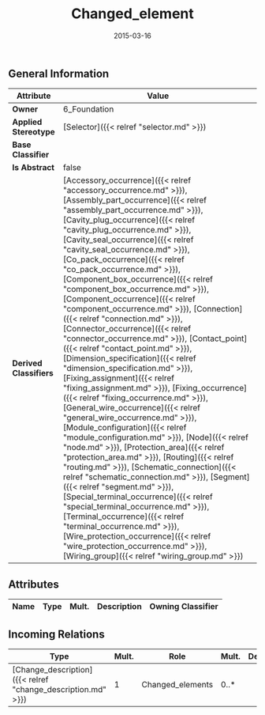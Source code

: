 ﻿---
title: Changed_element
toc: false
type: specs
date: "2015-03-16"
draft: false
specification: KBL
version: 2.4
documentType: "Recommendation"
elementType: Class
classes:
  - Changed_element
menu_name: kbl-2.4
---

## General Information

| Attribute               | Value |
|-------------------------|-------|
| **Owner**               | 6_Foundation |
| **Applied Stereotype**  | [Selector]({{< relref "selector.md" >}})<br/>  |
| **Base Classifier**     |   |
| **Is Abstract**         | false |
| **Derived Classifiers** | [Accessory_occurrence]({{< relref "accessory_occurrence.md" >}}), [Assembly_part_occurrence]({{< relref "assembly_part_occurrence.md" >}}), [Cavity_plug_occurrence]({{< relref "cavity_plug_occurrence.md" >}}), [Cavity_seal_occurrence]({{< relref "cavity_seal_occurrence.md" >}}), [Co_pack_occurrence]({{< relref "co_pack_occurrence.md" >}}), [Component_box_occurrence]({{< relref "component_box_occurrence.md" >}}), [Component_occurrence]({{< relref "component_occurrence.md" >}}), [Connection]({{< relref "connection.md" >}}), [Connector_occurrence]({{< relref "connector_occurrence.md" >}}), [Contact_point]({{< relref "contact_point.md" >}}), [Dimension_specification]({{< relref "dimension_specification.md" >}}), [Fixing_assignment]({{< relref "fixing_assignment.md" >}}), [Fixing_occurrence]({{< relref "fixing_occurrence.md" >}}), [General_wire_occurrence]({{< relref "general_wire_occurrence.md" >}}), [Module_configuration]({{< relref "module_configuration.md" >}}), [Node]({{< relref "node.md" >}}), [Protection_area]({{< relref "protection_area.md" >}}), [Routing]({{< relref "routing.md" >}}), [Schematic_connection]({{< relref "schematic_connection.md" >}}), [Segment]({{< relref "segment.md" >}}), [Special_terminal_occurrence]({{< relref "special_terminal_occurrence.md" >}}), [Terminal_occurrence]({{< relref "terminal_occurrence.md" >}}), [Wire_protection_occurrence]({{< relref "wire_protection_occurrence.md" >}}), [Wiring_group]({{< relref "wiring_group.md" >}}) |

## Attributes
|  Name  |  Type  |  Mult.  |  Description  |  Owning Classifier  |
|--------|--------|---------|---------------|--------------|

##  Incoming Relations
|    Type  |   Mult.  |   Role    |   Mult.   |   Description  |
|----------|----------|-----------|-----------|----------------|
| [Change_description]({{< relref "change_description.md" >}}) | 1 | Changed_elements | 0..* |  |
